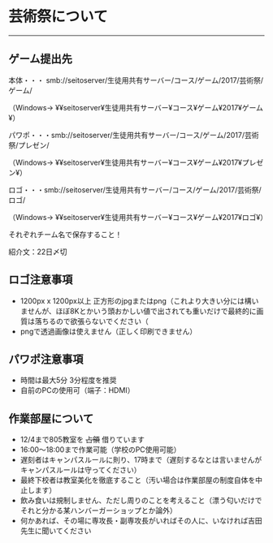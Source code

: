 # 芸術祭について
---

## ゲーム提出先
本体・・・ smb://seitoserver/生徒用共有サーバー/コース/ゲーム/2017/芸術祭/ゲーム/

（Windows-> ¥¥seitoserver¥生徒用共有サーバー¥コース¥ゲーム¥2017¥ゲーム¥）

パワポ・・・smb://seitoserver/生徒用共有サーバー/コース/ゲーム/2017/芸術祭/プレゼン/

（Windows-> ¥¥seitoserver¥生徒用共有サーバー¥コース¥ゲーム¥2017¥プレゼン¥）

ロゴ・・・smb://seitoserver/生徒用共有サーバー/コース/ゲーム/2017/芸術祭/ロゴ/

（Windows-> ¥¥seitoserver¥生徒用共有サーバー¥コース¥ゲーム¥2017¥ロゴ¥）

それぞれチーム名で保存すること！

紹介文：22日〆切

## ロゴ注意事項
- 1200px x 1200px以上 正方形のjpgまたはpng（これより大きい分には構いませんが、ほぼ8Kとかいう頭おかしい値で出されても重いだけで最終的に画質は落ちるので欲張らないでください（
- pngで透過画像は使えません（正しく印刷できません）

## パワポ注意事項
- 時間は最大5分 3分程度を推奨
- 自前のPCの使用可（端子：HDMI）


## 作業部屋について
- 12/4まで805教室を ~~占領~~ 借りています
- 16:00〜18:00まで作業可能（学校のPC使用可能）
- 遅刻者はキャンパスルールに則り、17時まで（遅刻するなとは言いませんがキャンパスルールは守ってください）
- 最終下校者は教室美化を徹底すること（汚い場合は作業部屋の制度自体を中止します）
- 飲み食いは規制しません、ただし周りのことを考えること（漂う匂いだけでそれと分かる某ハンバーガーショップとか論外）
- 何かあれば、その場に専攻長・副専攻長がいればその人に、いなければ吉田先生に聞いてください
